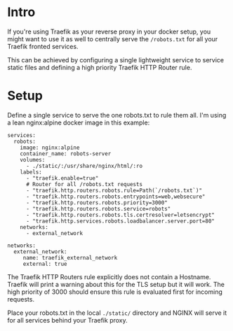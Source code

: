 # Intro
If you're using Traefik as your reverse proxy in your docker setup, you might want to use it as well to centrally serve the ```/robots.txt``` for all your Traefik fronted services.

This can be achieved by configuring a single lightweight service to service static files and defining a high priority Traefik HTTP Router rule. 

# Setup
Define a single service to serve the one robots.txt to rule them all. I'm using a lean nginx:alpine docker image in this example:

```
services:
  robots:
    image: nginx:alpine
    container_name: robots-server
    volumes:
      - ./static/:/usr/share/nginx/html/:ro
    labels:
      - "traefik.enable=true"
      # Router for all /robots.txt requests
      - "traefik.http.routers.robots.rule=Path(`/robots.txt`)"
      - "traefik.http.routers.robots.entrypoints=web,websecure"
      - "traefik.http.routers.robots.priority=3000"
      - "traefik.http.routers.robots.service=robots"
      - "traefik.http.routers.robots.tls.certresolver=letsencrypt"
      - "traefik.http.services.robots.loadbalancer.server.port=80"
    networks:
      - external_network

networks:
  external_network:
     name: traefik_external_network
     external: true
```


The Traefik HTTP Routers rule explicitly does not contain a Hostname. Traefik will print a warning about this for the TLS setup but it will work. The high priority of 3000 should ensure this rule is evaluated first for incoming requests. 

Place your robots.txt in the local `./static/` directory and NGINX will serve it for all services behind your Traefik proxy.
